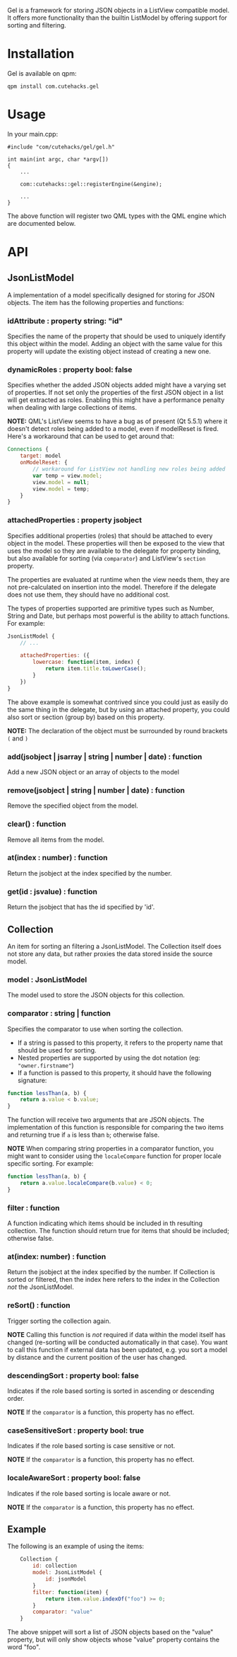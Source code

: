 Gel is a framework for storing JSON objects in a ListView compatible model.
It offers more functionality than the builtin ListModel by offering support
for sorting and filtering.

# Installation

Gel is available on qpm:

`qpm install com.cutehacks.gel`

# Usage

In your main.cpp:

```
#include "com/cutehacks/gel/gel.h"
	
int main(int argc, char *argv[])
{
	...
	
	com::cutehacks::gel::registerEngine(&engine);
	
	...
}
```

The above function will register two QML types with the QML engine which are documented
below.

# API

## JsonListModel

A implementation of a model specifically designed for storing for JSON objects. The item
has the following properties and functions:

### idAttribute : property string: "id"

Specifies the name of the property that should be used to uniquely identify 
this object within the model. Adding an object with the same value for this
property will update the existing object instead of creating a new one.

### dynamicRoles : property bool: false

Specifies whether the added JSON objects added might have a varying set of
properties. If not set only the properties of the first JSON object in a
list will get extracted as roles. Enabling this might have a performance
penalty when dealing with large collections of items.

**NOTE:** QML's ListView seems to have a bug as of present (Qt 5.5.1) where it
doesn't detect roles being added to a model, even if modelReset is fired.
Here's a workaround that can be used to get around that:

```qml
Connections {
    target: model
    onModelReset: {
        // workaround for ListView not handling new roles being added
        var temp = view.model;
        view.model = null;
        view.model = temp;
    }
}
```

### attachedProperties : property jsobject

Specifies additional properties (roles) that should be attached to every object
in the model. These properties will then be exposed to the view that uses the model 
so they are available to the delegate for property binding, but also available for 
sorting (via `comparator`) and ListView's `section` property.

The properties are evaluated at runtime when the view needs them, they are not 
pre-calculated on insertion into the model. Therefore if the delegate does not use 
them, they should have no additional cost.

The types of properties supported are primitive types such as Number, String and Date, 
but perhaps most powerful is the ability to attach functions. For example:

```qml
JsonListModel {
	// ...

	attachedProperties: ({
		lowercase: function(item, index) {
			return item.title.toLowerCase();
		}
	})
}

```

The above example is somewhat contrived since you could just as easily do the same
thing in the delegate, but by using an attached property, you could also sort or
section (group by) based on this property.

**NOTE:** The declaration of the object must be surrounded by round brackets `(` and `)` 

### add(jsobject | jsarray | string | number | date) : function

Add a new JSON object or an array of objects to the model

### remove(jsobject | string | number | date) : function

Remove the specified object from the model.

### clear() : function

Remove all items from the model.

### at(index : number) : function

Return the jsobject at the index specified by the number.

### get(id : jsvalue) : function

Return the jsobject that has the id specified by 'id'.

## Collection

An item for sorting an filtering a JsonListModel. The Collection itself does not
store any data, but rather proxies the data stored inside the source model.

### model : JsonListModel

The model used to store the JSON objects for this collection.

### comparator : string | function

Specifies the comparator to use when sorting the collection.

* If a string is passed to this property, it refers to the property name that
 should be used for sorting.
* Nested properties are supported by using the dot notation (eg: `"owner.firstname"`)
* If a function is passed to this property, it should have the following signature:

```js
function lessThan(a, b) {
	return a.value < b.value;
}
```

The function will receive two arguments that are JSON objects. The implementation of 
this function is responsible for comparing the two items and returning true if `a` is
less than `b`; otherwise false.

**NOTE** When comparing string properties in a comparator function, you might want to
consider using the `localeCompare` function for proper locale specific sorting. For example:

```js
function lessThan(a, b) {
	return a.value.localeCompare(b.value) < 0;
}
```

### filter : function

A function indicating which items should be included in th resulting collection. The
function should return true for items that should be included; otherwise false.

### at(index: number) : function

Return the jsobject at the index specified by the number. If Collection is sorted or filtered, then
the index here refers to the index in the Collection *not* the JsonListModel.

### reSort() : function

Trigger sorting the collection again.

**NOTE** Calling this function is *not* required if data within the model itself has changed
(re-sorting will be conducted automatically in that case). You want to call this function if
external data has been updated, e.g. you sort a model by distance and the current position
of the user has changed.

### descendingSort : property bool: false

Indicates if the role based sorting is sorted in ascending or descending order.

**NOTE** If the `comparator` is a function, this property has no effect.

### caseSensitiveSort : property bool: true

Indicates if the role based sorting is case sensitive or not.

**NOTE** If the `comparator` is a function, this property has no effect.

### localeAwareSort : property bool: false

Indicates if the role based sorting is locale aware or not.

**NOTE** If the `comparator` is a function, this property has no effect.

## Example

The following is an example of using the items:

```qml
    Collection {
        id: collection
        model: JsonListModel {
            id: jsonModel
        }
        filter: function(item) {
            return item.value.indexOf("foo") >= 0;
        }
        comparator: "value"
    }

```

The above snippet will sort a list of JSON objects based on the "value"
property, but will only show objects whose "value" property contains the
word "foo".
